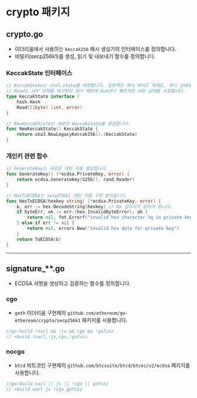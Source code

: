 # crypto 패키지

## crypto.go

- 이더리움에서 사용하는 `keccak256` 해시 생성기의 인터페이스를 정의합니다.
- 비밀키(secp256k1)를 생성, 읽기 및 내보내기 함수를 정의합니다.

### KeccakState 인터페이스

```go
// KeccakState는 sha3.state를 래핑합니다. 일반적인 해시 메서드 외에도, 해시 상태에서 가변 길이의 데이터를 얻는 데도 지원합니다.
// Read는 내부 상태를 복사하지 않기 때문에 Sum보다 빠르지만 내부 상태를 수정합니다.
type KeccakState interface {
	hash.Hash
	Read([]byte) (int, error)
}

// NewKeccakState는 새로운 KeccakState를 생성합니다.
func NewKeccakState() KeccakState {
	return sha3.NewLegacyKeccak256().(KeccakState)
}
```

### 개인키 관련 함수

```go
// GenerateKey는 새로운 개인 키를 생성합니다.
func GenerateKey() (*ecdsa.PrivateKey, error) {
	return ecdsa.GenerateKey(S256(), rand.Reader)
}
```

```go
// HexToECDSA는 secp256k1 개인 키를 구문 분석합니다.
func HexToECDSA(hexkey string) (*ecdsa.PrivateKey, error) {
	b, err := hex.DecodeString(hexkey) // 0x 접두사가 없어야 합니다.
	if byteErr, ok := err.(hex.InvalidByteError); ok {
		return nil, fmt.Errorf("invalid hex character %q in private key", byte(byteErr))
	} else if err != nil {
		return nil, errors.New("invalid hex data for private key")
	}
	return ToECDSA(b)
}
```

---

## signature_**.go

- ECDSA 서명을 생성하고 검증하는 함수를 정의합니다.

### cgo

- `geth` 이더리움 구현체의 `github.com/ethereum/go-ethereum/crypto/secp256k1` 패키지를 사용합니다.

```go
//go:build !nacl && !js && cgo && !gofuzz
// +build !nacl,!js,cgo,!gofuzz
```

### nocgo

- `btcd` 비트코인 구현체의 `github.com/btcsuite/btcd/btcec/v2/ecdsa` 패키지를 사용합니다.

```go
//go:build nacl || js || !cgo || gofuzz
// +build nacl js !cgo gofuzz
```

